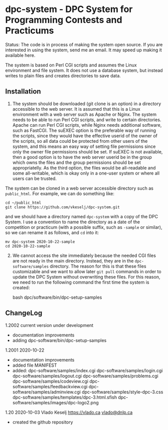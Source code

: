 # dpc-system - DPC System for Programming Contests and Practicums

Status: The code is in process of making the system open source.
 If you are interested in using the system, send me an email.  It may
 speed up making it available here.

The system is based on Perl CGI scripts and assumes the Linux environment
and file system.  It does not use a database system, but instead
writes to plain files and creates directories to save data.

## Installation

1. The system should be downloaded (git clone is an option) in a
directory accessible to the web server.  It is assumed that this is a
Linux environment with a web server such as Apache or Nginx.  The
system needs to be able to run Perl CGI scripts, and write to certain
directories.  Apache can run Perl CGI scripts, while Nginx needs
additional software, such as FastCGI.  The suEXEC option is the
preferable way of running the scripts, since they would have the
effective userid of the owner of the scripts, so all data could be
protected from other users of the system, and this means an easy way
of setting file permissions since only the owner file permissions
should be set.  If suEXEC is not available, then a good option is to
have the web server userid be in the group which owns the files and
the group permissions should be set appropriatelly.  As the third
option, the files would be all-readable and some all-writable, which
is okay only in a one-user system or where all users can be trusted.

The system can be cloned in a web server accessible directory such as
<code>public_html</code>.  For example, we can do something like:

    cd ~/public_html
    git clone https://github.com/vkeselj/dpc-system.git

and we should have a directory named <code>dpc-system</code> with a
copy of the DPC System.  I use a convention to name the directory as a
date of the competition or practicum (with a possible suffix, such as
<code>-sample</code> or similar), so we can rename it as follows, and
`cd` into it:

    mv dpc-system 2020-10-22-sample
    cd 2020-10-22-sample

2. We cannot access the site immediately because the needed CGI files
are not ready in the main directory.  Instead, they are in the
`dpc-software/samples` directory.  The reason for this is that these
files customizable and we want to allow later `git pull` commands in
order to update the DPC System without overwriting these files.
For this reason, we need to run the following command the first time
the system is created:

    bash dpc/software/bin/dpc-setup-samples

## ChangeLog

1.2002 current version under development
 - documentation improvements
 - adding dpc-software/bin/dpc-setup-samples

1.2001 2020-10-22
 - documentation improvements
 - added file MANIFEST
 - added:
   dpc-software/samples/index.cgi
   dpc-software/samples/login.cgi
   dpc-software/samples/logout.cgi
   dpc-software/samples/problems.cgi
   dpc-software/samples/codeview.cgi
   dpc-software/samples/feedbackview.cgi
   dpc-software/samples/adminview.cgi
   dpc-software/samples/style-dpc-3.css
   dpc-software/samples/templates/dpc-3.html.sfish
   dpc-software/samples/images/dpc-logo2.png

1.20 2020-10-03 Vlado Keselj https://vlado.ca vlado@dnlp.ca
 - created the github repository
